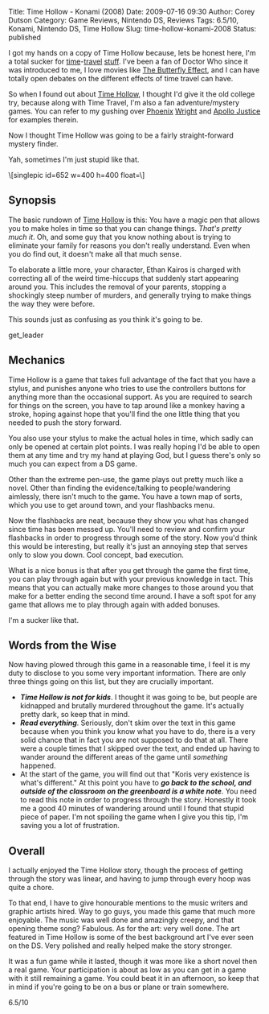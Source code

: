 Title: Time Hollow - Konami (2008)
Date: 2009-07-16 09:30
Author: Corey Dutson
Category: Game Reviews, Nintendo DS, Reviews
Tags: 6.5/10, Konami, Nintendo DS, Time Hollow
Slug: time-hollow-konami-2008
Status: published

I got my hands on a copy of Time Hollow because, lets be honest here,
I'm a total sucker for
[time](/2008/02/11/the-quantum-archangel-january-2001/ "Corey Dutson: Doctor Who - The Quantum Archangel")-[travel](/2007/12/12/the-last-dodo-july-2007/ "Corey Dutson: Doctor Who - The Last Dodo")
[stuff](http://www.bbc.co.uk/doctorwho/ "Doctor Who"). I've been a fan
of Doctor Who since it was introduced to me, I love movies like [The
Butterfly
Effect](http://www.imdb.com/title/tt0289879/ "IMDB: The Butterfly Effect"),
and I can have totally open debates on the different effects of time
travel can have.

So when I found out about [Time
Hollow](http://en.wikipedia.org/wiki/Time_Hollow "Wikipedia: Time Hollow"),
I thought I'd give it the old college try, because along with Time
Travel, I'm also a fan adventure/mystery games. You can refer to my
gushing over
[Phoenix](/2007/11/05/phoenix-wright-ace-attorney/ "Corey Dutson: Phoenix Wright - Ace Attorney")
[Wright](/2008/01/14/phoenix-wright-justice-for-all-capcom-2007/ "Corey Dutson: Phoenix Wright - Justice for All")
and [Apollo
Justice](/2009/04/09/apollo-justice-ace-attorney-capcom-2007/ "Corey Dutson: Apollo Justice: Ace Attorney")
for examples therein.

Now I thought Time Hollow was going to be a fairly straight-forward
mystery finder.

Yah, sometimes I'm just stupid like that.

<!--more-->\[singlepic id=652 w=400 h=400 float=\]

Synopsis
--------

The basic rundown of [Time
Hollow](http://en.wikipedia.org/wiki/Time_Hollow "Wikipedia: Time Hollow")
is this: You have a magic pen that allows you to make holes in time so
that you can change things. *That's pretty much it*. Oh, and some guy
that you know nothing about is trying to eliminate your family for
reasons you don't really understand. Even when you do find out, it
doesn't make all that much sense.

To elaborate a little more, your character, Ethan Kairos is charged with
correcting all of the weird time-hiccups that suddenly start appearing
around you. This includes the removal of your parents, stopping a
shockingly steep number of murders, and generally trying to make things
the way they were before.

This sounds just as confusing as you think it's going to be.

get\_leader

Mechanics
---------

Time Hollow is a game that takes full advantage of the fact that you
have a stylus, and punishes anyone who tries to use the controllers
buttons for anything more than the occasional support. As you are
required to search for things on the screen, you have to tap around like
a monkey having a stroke, hoping against hope that you'll find the one
little thing that you needed to push the story forward.

You also use your stylus to make the actual holes in time, which sadly
can only be opened at certain plot points. I was really hoping I'd be
able to open them at any time and try my hand at playing God, but I
guess there's only so much you can expect from a DS game.

Other than the extreme pen-use, the game plays out pretty much like a
novel. Other than finding the evidence/talking to people/wandering
aimlessly, there isn't much to the game. You have a town map of sorts,
which you use to get around town, and your flashbacks menu.

Now the flashbacks are neat, because they show you what has changed
since time has been messed up. You'll need to review and confirm your
flashbacks in order to progress through some of the story. Now you'd
think this would be interesting, but really it's just an annoying step
that serves only to slow you down. Cool concept, bad execution.

What is a nice bonus is that after you get through the game the first
time, you can play through again but with your previous knowledge in
tact. This means that you can actually make more changes to those around
you that make for a better ending the second time around. I have a soft
spot for any game that allows me to play through again with added
bonuses.

I'm a sucker like that.

Words from the Wise
-------------------

Now having plowed through this game in a reasonable time, I feel it is
my duty to disclose to you some very important information. There are
only three things going on this list, but they are crucially important.

-   ***Time Hollow is not for kids***. I thought it was going to be, but
    people are kidnapped and brutally murdered throughout the game. It's
    actually pretty dark, so keep that in mind.
-   ***Read everything***. Seriously, don't skim over the text in this
    game because when you think you know what you have to do, there is a
    very solid chance that in fact you are not supposed to do that
    at all. There were a couple times that I skipped over the text, and
    ended up having to wander around the different areas of the game
    until *something* happened.
-   At the start of the game, you will find out that "Koris very
    existence is what's different." At this point you have to ***go back
    to the school, and outside of the classroom on the greenboard is a
    white note***. You need to read this note in order to progress
    through the story. Honestly it took me a good 40 minutes of
    wandering around until I found that stupid piece of paper. I'm not
    spoiling the game when I give you this tip, I'm saving you a lot
    of frustration.

Overall
-------

I actually enjoyed the Time Hollow story, though the process of getting
through the story was linear, and having to jump through every hoop was
quite a chore.

To that end, I have to give honourable mentions to the music writers and
graphic artists hired. Way to go guys, you made this game that much more
enjoyable. The music was well done and amazingly creepy, and that
opening theme song? Fabulous. As for the art: very well done. The art
featured in Time Hollow is some of the best background art I've ever
seen on the DS. Very polished and really helped make the story stronger.

It was a fun game while it lasted, though it was more like a short novel
then a real game. Your participation is about as low as you can get in a
game with it still remaining a game. You could beat it in an afternoon,
so keep that in mind if you're going to be on a bus or plane or train
somewhere.

6.5/10

